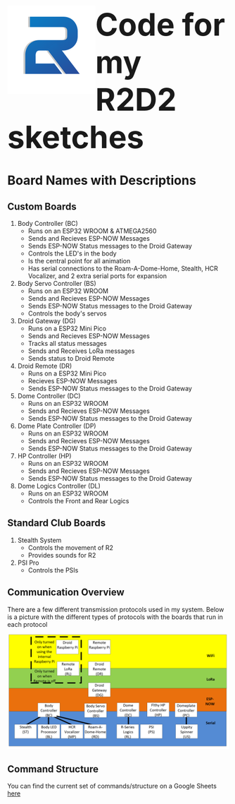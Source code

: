 <img src="./Images/r2logo.png" style="width: 200px; display:inline; float: left"><h1 style="display: inline; font-size:70px;">Code for my R2D2 sketches</h1>
# Board Names with Descriptions
## Custom Boards
1. Body Controller (BC)
    - Runs on an ESP32 WROOM & ATMEGA2560
    -  Sends and Recieves ESP-NOW Messages
    - Sends ESP-NOW Status messages to the Droid Gateway
    - Controls the LED's in the body 
    - Is the central point for all animation
    - Has serial connections to the Roam-A-Dome-Home, Stealth, HCR Vocalizer, and 2 extra serial ports for expansion
2. Body Servo Controller (BS)
    - Runs on an ESP32 WROOM
    -  Sends and Recieves ESP-NOW Messages
    - Sends ESP-NOW Status messages to the Droid Gateway
    - Controls the body's servos
3. Droid Gateway (DG)
    - Runs on a ESP32 Mini Pico
    -  Sends and Recieves ESP-NOW Messages
    - Tracks all status messages 
    - Sends and Receives LoRa messages
    - Sends status to Droid Remote
4. Droid Remote (DR)
    - Runs on a ESP32 Mini Pico
    - Recieves ESP-NOW Messages
    - Sends ESP-NOW Status messages to the Droid Gateway
5. Dome Controller (DC)
    - Runs on an ESP32 WROOM
    -  Sends and Recieves ESP-NOW Messages
    - Sends ESP-NOW Status messages to the Droid Gateway
6. Dome Plate Controller (DP)
    - Runs on an ESP32 WROOM
    -  Sends and Recieves ESP-NOW Messages
    - Sends ESP-NOW Status messages to the Droid Gateway
7. HP Controller (HP)
    - Runs on an ESP32 WROOM
    -  Sends and Recieves ESP-NOW Messages
    - Sends ESP-NOW Status messages to the Droid Gateway
8. Dome Logics Controller (DL)
    - Runs on an ESP32 WROOM
    - Controls the Front and Rear Logics


## Standard Club Boards
1. Stealth System
    - Controls the movement of R2
    - Provides sounds for R2
2. PSI Pro
    - Controls the PSIs

## Communication Overview
There are a few different transmission protocols used in my system.  Below is a picture with the different types of protocols with the boards that run in each protocol

![picture for communication overview](./Images/Communication_Overview.png)
## Command Structure
You can find the current set of commands/structure on a Google Sheets [here](https://sheets.google.com)


